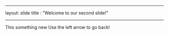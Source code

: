 ___ 
layout: slide
title : "Welcome to our second slide!"
___
This something new
Use the left arrow to go back!

